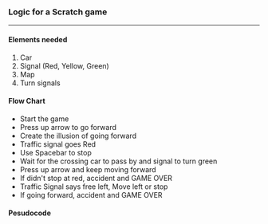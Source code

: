 ### Logic for a Scratch game

---

#### Elements needed

1. Car
2. Signal (Red, Yellow, Green)
3. Map
4. Turn signals

#### Flow Chart

- Start the game
- Press up arrow to go forward
- Create the illusion of going forward
- Traffic signal goes Red
- Use Spacebar to stop
- Wait for the crossing car to pass by and signal to turn green
- Press up arrow and keep moving forward
- If didn't stop at red, accident and GAME OVER
- Traffic Signal says free left, Move left or stop
- If going forward, accident and GAME OVER

#### Pesudocode
